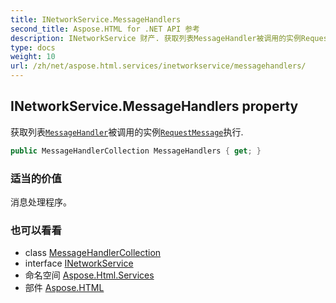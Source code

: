 ```yaml
---
title: INetworkService.MessageHandlers
second_title: Aspose.HTML for .NET API 参考
description: INetworkService 财产. 获取列表MessageHandler被调用的实例RequestMessage执行.
type: docs
weight: 10
url: /zh/net/aspose.html.services/inetworkservice/messagehandlers/
---
```

## INetworkService.MessageHandlers property

获取列表[`MessageHandler`](../../../aspose.html.net/messagehandler/)被调用的实例[`RequestMessage`](../../../aspose.html.net/requestmessage/)执行.

```csharp
public MessageHandlerCollection MessageHandlers { get; }
```

### 适当的价值

消息处理程序。

### 也可以看看

* class [MessageHandlerCollection](../../../aspose.html.net/messagehandlercollection/)
* interface [INetworkService](../)
* 命名空间 [Aspose.Html.Services](../../inetworkservice/)
* 部件 [Aspose.HTML](../../../)



